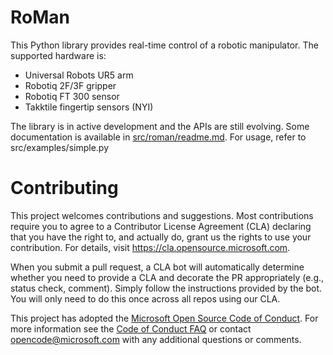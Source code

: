 
# RoMan  
This Python library provides real-time control of a robotic manipulator.
The supported hardware is:
- Universal Robots UR5 arm 
- Robotiq 2F/3F gripper
- Robotiq FT 300 sensor
- Takktile fingertip sensors (NYI)

The library is in active development and the APIs are still evolving. 
Some documentation is available in [src/roman/readme.md](src/roman/readme.md). 
For usage, refer to src/examples/simple.py

# Contributing

This project welcomes contributions and suggestions.  Most contributions require you to agree to a
Contributor License Agreement (CLA) declaring that you have the right to, and actually do, grant us
the rights to use your contribution. For details, visit https://cla.opensource.microsoft.com.

When you submit a pull request, a CLA bot will automatically determine whether you need to provide
a CLA and decorate the PR appropriately (e.g., status check, comment). Simply follow the instructions
provided by the bot. You will only need to do this once across all repos using our CLA.

This project has adopted the [Microsoft Open Source Code of Conduct](https://opensource.microsoft.com/codeofconduct/).
For more information see the [Code of Conduct FAQ](https://opensource.microsoft.com/codeofconduct/faq/) or
contact [opencode@microsoft.com](mailto:opencode@microsoft.com) with any additional questions or comments.
